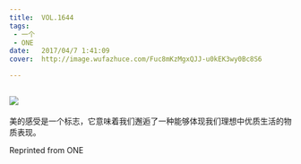 ```yaml
---
title:	VOL.1644
tags:
 - 一个
 - ONE
date:	2017/04/7 1:41:09
cover:	http://image.wufazhuce.com/Fuc8mKzMgxQJJ-u0kEK3wy0Bc8S6

---
```

![](http://image.wufazhuce.com/Fuc8mKzMgxQJJ-u0kEK3wy0Bc8S6)
---

美的感受是一个标志，它意味着我们邂逅了一种能够体现我们理想中优质生活的物质表现。
 
Reprinted from ONE
